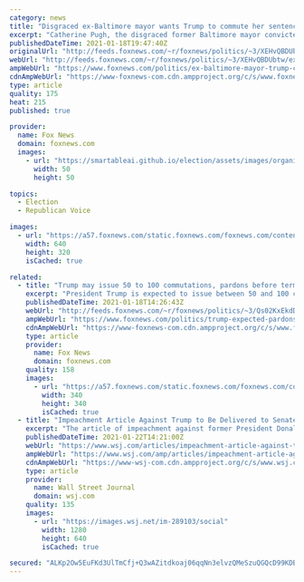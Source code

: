 ```yaml
---
category: news
title: "Disgraced ex-Baltimore mayor wants Trump to commute her sentence"
excerpt: "Catherine Pugh, the disgraced former Baltimore mayor convicted of using her book sales to help fund a political career, is reportedly among those seeking clemency from President Donald Trump before he leaves office."
publishedDateTime: 2021-01-18T19:47:40Z
originalUrl: "http://feeds.foxnews.com/~r/foxnews/politics/~3/XEHvQBDUbtw/ex-baltimore-mayor-trump-commute-sentence"
webUrl: "http://feeds.foxnews.com/~r/foxnews/politics/~3/XEHvQBDUbtw/ex-baltimore-mayor-trump-commute-sentence"
ampWebUrl: "https://www.foxnews.com/politics/ex-baltimore-mayor-trump-commute-sentence.amp"
cdnAmpWebUrl: "https://www-foxnews-com.cdn.ampproject.org/c/s/www.foxnews.com/politics/ex-baltimore-mayor-trump-commute-sentence.amp"
type: article
quality: 175
heat: 215
published: true

provider:
  name: Fox News
  domain: foxnews.com
  images:
    - url: "https://smartableai.github.io/election/assets/images/organizations/foxnews.com-50x50.jpg"
      width: 50
      height: 50

topics:
  - Election
  - Republican Voice

images:
  - url: "https://a57.foxnews.com/static.foxnews.com/foxnews.com/content/uploads/2021/01/640/320/GettyImages-832602030.jpg?ve=1&tl=1"
    width: 640
    height: 320
    isCached: true

related:
  - title: "Trump may issue 50 to 100 commutations, pardons before term ends; rapper Lil Wayne expected to be on list"
    excerpt: "President Trump is expected to issue between 50 and 100 commutations and pardons before he leaves office this week, two sources familiar with the list told Fox News."
    publishedDateTime: 2021-01-18T14:26:43Z
    webUrl: "http://feeds.foxnews.com/~r/foxnews/politics/~3/Qs02KxEkdDY/trump-expected-pardons-commutations-lil-wayne-before-leaving-office"
    ampWebUrl: "https://www.foxnews.com/politics/trump-expected-pardons-commutations-lil-wayne-before-leaving-office.amp"
    cdnAmpWebUrl: "https://www-foxnews-com.cdn.ampproject.org/c/s/www.foxnews.com/politics/trump-expected-pardons-commutations-lil-wayne-before-leaving-office.amp"
    type: article
    provider:
      name: Fox News
      domain: foxnews.com
    quality: 158
    images:
      - url: "https://a57.foxnews.com/static.foxnews.com/foxnews.com/content/uploads/2020/10/340/340/brooke-singman-headshot.jpg?ve=1&tl=1"
        width: 340
        height: 340
        isCached: true
  - title: "Impeachment Article Against Trump to Be Delivered to Senate Monday"
    excerpt: "The article of impeachment against former President Donald Trump will be delivered to the Senate Monday, Majority Leader Chuck Schumer said, triggering a second impeachment trial."
    publishedDateTime: 2021-01-22T14:21:00Z
    webUrl: "https://www.wsj.com/articles/impeachment-article-against-trump-to-be-delivered-to-senate-monday-11611328900"
    ampWebUrl: "https://www.wsj.com/amp/articles/impeachment-article-against-trump-to-be-delivered-to-senate-monday-11611328900"
    cdnAmpWebUrl: "https://www-wsj-com.cdn.ampproject.org/c/s/www.wsj.com/amp/articles/impeachment-article-against-trump-to-be-delivered-to-senate-monday-11611328900"
    type: article
    provider:
      name: Wall Street Journal
      domain: wsj.com
    quality: 135
    images:
      - url: "https://images.wsj.net/im-289103/social"
        width: 1280
        height: 640
        isCached: true

secured: "ALKp2Ow5EuFKd3UlTmCfj+Q3wAZitdkoaj06qqNn3elvzQMeSzuQGQcD99KDBFbwRPuzIO9EvSnkXUYWHy4WtQQDqKsH2a1rKBtw+ckWFew8RkC62xXWt85rtnkTFm2i5Fmmq1BgE5tDMxGx/iETmAYbf+30MjLvdb3nI7McdHybnWed+Vgs8xsIuEJuAghuqocFi+a1NBz0NfU0efKjCK6ArPDZ4lZPYVkCU5Zyaw4gyeeLUnrA3uboIkNw3pcUwaLAI7Ob9MghTsyEoo5utn6mcXKZGBH1kSxwd/0KmNLH7dbRFFFv3INbELWgKSj4llgFYN531o5vS2R2Eb0a7ZBcSuiFlDvT/H7gx0W3MBc=;JIU+RbW9sWajyY7B5bhZTg=="
---
```


